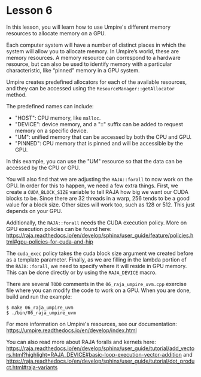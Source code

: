 # Lesson 6

In this lesson, you will learn how to use Umpire's different memory resources to
allocate memory on a GPU. 

Each computer system will have a number of distinct places in which the system
will allow you to allocate memory. In Umpire’s world, these are memory
resources. A memory resource can correspond to a hardware resource, but can also
be used to identify memory with a particular characteristic, like “pinned”
memory in a GPU system.

Umpire creates predefined allocators for each of the available resources, and
they can be accessed using the `ResourceManager::getAllocator` method.

The predefined names can include:

- "HOST": CPU memory, like `malloc`.
- "DEVICE": device memory, and a "::<N>" suffix can be added to request memory on a specific device.
- "UM": unified memory that can be accessed by both the CPU and GPU.
- "PINNED": CPU memory that is pinned and will be accessible by the GPU.

In this example, you can use the "UM" resource so that the data can be accessed
by the CPU or GPU.

You will also find that we are adjusting the `RAJA::forall` to now work on the GPU.
In order for this to happen, we need a few extra things. First, we create a 
`CUDA_BLOCK_SIZE` variable to tell RAJA how big we want our CUDA blocks to be.
Since there are 32 threads in a warp, 256 tends to be a good value for a block size.
Other sizes will work too, such as 128 or 512. This just depends on your GPU.

Additionally, the `RAJA::forall` needs the CUDA execution policy. More on GPU
execution policies can be found here: https://raja.readthedocs.io/en/develop/sphinx/user_guide/feature/policies.html#gpu-policies-for-cuda-and-hip

The `cuda_exec` policy takes the cuda block size argument we created before
as a template parameter. Finally, as we are filling in the lambda portion of
the `RAJA::forall`, we need to specify where it will reside in GPU memory. 
This can be done directly or by using the `RAJA_DEVICE` macro. 

There are several `TODO` comments in the `06_raja_umpire_uvm.cpp` exercise file where you 
can modify the code to work on a GPU. When you are done, build 
and run the example:

```
$ make 06_raja_umpire_uvm
$ ./bin/06_raja_umpire_uvm
```

For more information on Umpire's resources, see our documentation:
https://umpire.readthedocs.io/en/develop/index.html

You can also read more about RAJA foralls and kernels here:
https://raja.readthedocs.io/en/develop/sphinx/user_guide/tutorial/add_vectors.html?highlight=RAJA_DEVICE#basic-loop-execution-vector-addition
and
https://raja.readthedocs.io/en/develop/sphinx/user_guide/tutorial/dot_product.html#raja-variants
